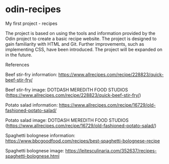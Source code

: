 # odin-recipes

My first project - recipes  

The project is based on using the tools and information provided by the Odin project to create a basic recipe website. The project is designed to gain familiarity with HTML and Git. Further improvements, such as implementing CSS, have been introduced. The project will be expanded on in the future. 

References

Beef stir-fry information: https://www.allrecipes.com/recipe/228823/quick-beef-stir-fry/

Beef stir-fry image: DOTDASH MEREDITH FOOD STUDIOS (https://www.allrecipes.com/recipe/228823/quick-beef-stir-fry/)

Potato salad information: https://www.allrecipes.com/recipe/16729/old-fashioned-potato-salad/

Potato salad image: DOTDASH MEREDITH FOOD STUDIOS (https://www.allrecipes.com/recipe/16729/old-fashioned-potato-salad/)

Spaghetti bolognese information: https://www.bbcgoodfood.com/recipes/best-spaghetti-bolognese-recipe

Spaghetti bolognese image: https://leitesculinaria.com/352637/recipes-spaghetti-bolognese.html




